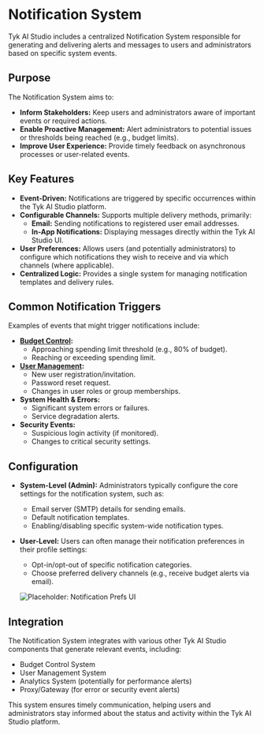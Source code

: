 # Notification System

Tyk AI Studio includes a centralized Notification System responsible for generating and delivering alerts and messages to users and administrators based on specific system events.

## Purpose

The Notification System aims to:

*   **Inform Stakeholders:** Keep users and administrators aware of important events or required actions.
*   **Enable Proactive Management:** Alert administrators to potential issues or thresholds being reached (e.g., budget limits).
*   **Improve User Experience:** Provide timely feedback on asynchronous processes or user-related events.

## Key Features

*   **Event-Driven:** Notifications are triggered by specific occurrences within the Tyk AI Studio platform.
*   **Configurable Channels:** Supports multiple delivery methods, primarily:
    *   **Email:** Sending notifications to registered user email addresses.
    *   **In-App Notifications:** Displaying messages directly within the Tyk AI Studio UI.
*   **User Preferences:** Allows users (and potentially administrators) to configure which notifications they wish to receive and via which channels (where applicable).
*   **Centralized Logic:** Provides a single system for managing notification templates and delivery rules.

## Common Notification Triggers

Examples of events that might trigger notifications include:

*   **[Budget Control](./llm-management.md#budget-control-system):**
    *   Approaching spending limit threshold (e.g., 80% of budget).
    *   Reaching or exceeding spending limit.
*   **[User Management](./user-management.md):**
    *   New user registration/invitation.
    *   Password reset request.
    *   Changes in user roles or group memberships.
*   **System Health & Errors:**
    *   Significant system errors or failures.
    *   Service degradation alerts.
*   **Security Events:**
    *   Suspicious login activity (if monitored).
    *   Changes to critical security settings.

## Configuration

*   **System-Level (Admin):** Administrators typically configure the core settings for the notification system, such as:
    *   Email server (SMTP) details for sending emails.
    *   Default notification templates.
    *   Enabling/disabling specific system-wide notification types.
*   **User-Level:** Users can often manage their notification preferences in their profile settings:
    *   Opt-in/opt-out of specific notification categories.
    *   Choose preferred delivery channels (e.g., receive budget alerts via email).

    ![Placeholder: Notification Prefs UI](https://placehold.co/600x400?text=User+Notification+Preferences)

## Integration

The Notification System integrates with various other Tyk AI Studio components that generate relevant events, including:

*   Budget Control System
*   User Management System
*   Analytics System (potentially for performance alerts)
*   Proxy/Gateway (for error or security event alerts)

This system ensures timely communication, helping users and administrators stay informed about the status and activity within the Tyk AI Studio platform.

